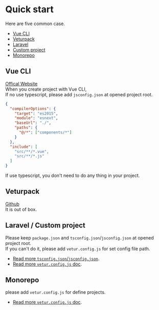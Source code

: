 # Quick start

Here are five common case.

- [Vue CLI](#vue-cli)
- [Veturpack]($veturpack)
- [Laravel](#laravel-custom-project)
- [Custom project](#laravel-custom-project)
- [Monorepo](#monorepo)

## Vue CLI
[Offical Website](https://cli.vuejs.org/)   
When you create project with Vue CLI,   
If no use typescript, please add `jsconfig.json` at opened project root.
```json
{
  "compilerOptions": {
    "target": "es2015",
    "module": "esnext",
    "baseUrl": "./",
    "paths": {
      "@/*": ["components/*"]
    }
  },
  "include": [
    "src/**/*.vue",
    "src/**/*.js"
  ]
}
```

If use typescript, you don't need to do any thing in your project.

## Veturpack
[Github](https://github.com/octref/veturpack)   
It is out of box.

## Laravel / Custom project
Please keep `package.json` and `tsconfig.json`/`jsconfig.json` at opened project root.   
If you can't do it, please add `vetur.config.js` for set config file path.

- [Read more `tsconfig.json`/`jsconfig.json`]().
- [Read more `vetur.config.js` doc]().

## Monorepo
please add `vetur.config.js` for define projects.

- [Read more `vetur.config.js` doc]().
